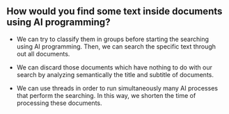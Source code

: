 ## How would you find some text inside documents using AI programming?

- We can try to classify them in groups before starting the searching using AI programming. Then, we can search the specific text through out all documents.

- We can discard those documents which have nothing to do with our search by analyzing semantically the title and subtitle of documents.

- We can use threads in order to run simultaneously many AI processes that perform the searching. In this way, we shorten the time of processing these documents.
